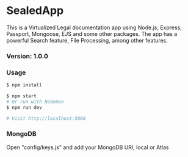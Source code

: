 # SealedApp

This is a Virtualized Legal documentation app using Node.js, Express, Passport, Mongoose, EJS and some other packages. The app has a powerful Search feature, File Processing, among other features.

### Version: 1.0.0

### Usage

```sh
$ npm install
```

```sh
$ npm start
# Or run with Nodemon
$ npm run dev

# Visit http://localhost:5000
```

### MongoDB

Open "config/keys.js" and add your MongoDB URI, local or Atlas
